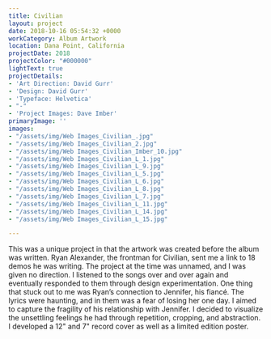 ```yaml
---
title: Civilian
layout: project
date: 2018-10-16 05:54:32 +0000
workCategory: Album Artwork
location: Dana Point, California
projectDate: 2018
projectColor: "#000000"
lightText: true
projectDetails:
- 'Art Direction: David Gurr'
- 'Design: David Gurr'
- 'Typeface: Helvetica'
- "-"
- 'Project Images: Dave Imber'
primaryImage: ''
images:
- "/assets/img/Web Images_Civilian_.jpg"
- "/assets/img/Web Images_Civilian_2.jpg"
- "/assets/img/Web Images_Civilian_Imber_10.jpg"
- "/assets/img/Web Images_Civilian_L_1.jpg"
- "/assets/img/Web Images_Civilian_L_9.jpg"
- "/assets/img/Web Images_Civilian_L_5.jpg"
- "/assets/img/Web Images_Civilian_L_6.jpg"
- "/assets/img/Web Images_Civilian_L_8.jpg"
- "/assets/img/Web Images_Civilian_L_7.jpg"
- "/assets/img/Web Images_Civilian_L_11.jpg"
- "/assets/img/Web Images_Civilian_L_14.jpg"
- "/assets/img/Web Images_Civilian_L_15.jpg"

---
```

This was a unique project in that the artwork was created before the album was written. Ryan Alexander, the frontman for Civilian, sent me a link to 18 demos he was writing. The project at the time was unnamed, and I was given no direction. I listened to the songs over and over again and eventually responded to them through design experimentation. One thing that stuck out to me was Ryan’s connection to Jennifer, his fiancé. The lyrics were haunting, and in them was a fear of losing her one day. I aimed to capture the fragility of his relationship with Jennifer. I decided to visualize the unsettling feelings he had through repetition, cropping, and abstraction. I developed a 12" and 7" record cover as well as a limited edition poster.